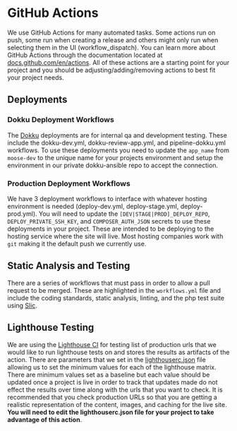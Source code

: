 # GitHub Actions

We use GitHub Actions for many automated tasks. Some actions run on push, some run when creating a release and others might only run when selecting them in the UI (workflow_dispatch). You can learn more about GitHub Actions through the documentation located at [docs.github.com/en/actions](https://docs.github.com/en/actions). All of these actions are a starting point for your project and you should be adjusting/adding/removing actions to best fit your project needs.

## Deployments

### Dokku Deployment Workflows

The [Dokku](https://dokku.com/) deployments are for internal qa and development testing. These include the dokku-dev.yml, dokku-review-app.yml, and pipeline-dokku.yml workflows. To use these deployments you need to update the `app_name` from `moose-dev` to the unique name for your projects environment and setup the environment in our private dokku-ansible repo to accept the connection.

### Production Deployment Workflows

We have 3 deployment workflows to interface with whatever hosting environment is needed (deploy-dev.yml, deploy-stage.yml, deploy-prod.yml). You will need to update the `[DEV|STAGE|PROD]_DEPLOY_REPO`, `DEPLOY_PRIVATE_SSH_KEY`, and `COMPOSER_AUTH_JSON` secrets to use these deployments in your project. These are intended to be deploying to the hosting service where the site will live. Most hosting companies work with `git` making it the default push we currently use.

## Static Analysis and Testing

There are a series of workflows that must pass in order to allow a pull request to be merged.  These are highlighted in the `workflows.yml` file and include the coding standards, static analysis, linting, and the php test suite using [Slic](https://github.com/stellarwp/slic).

## Lighthouse Testing

We are using the [Lighthouse CI](https://github.com/treosh/lighthouse-ci-action/tree/main) for testing list of production urls that we would like to run lighthouse tests on and stores the results as artifacts of the action. There are parameters that we set in the [lighthouserc.json](../.github/lighthouse/lighthouserc.json) file allowing us to set the minimum values for each of the lighthouse matrix. There are minimum values set as a baseline but each value should be updated once a project is live in order to track that updates made do not effect the results over time along with the urls that you want to check.  It is recommended that you check production URLs so that you are getting a realistic representation of the content, images, and caching for the live site. **You will need to edit the lighthouserc.json file for your project to take advantage of this action**.
